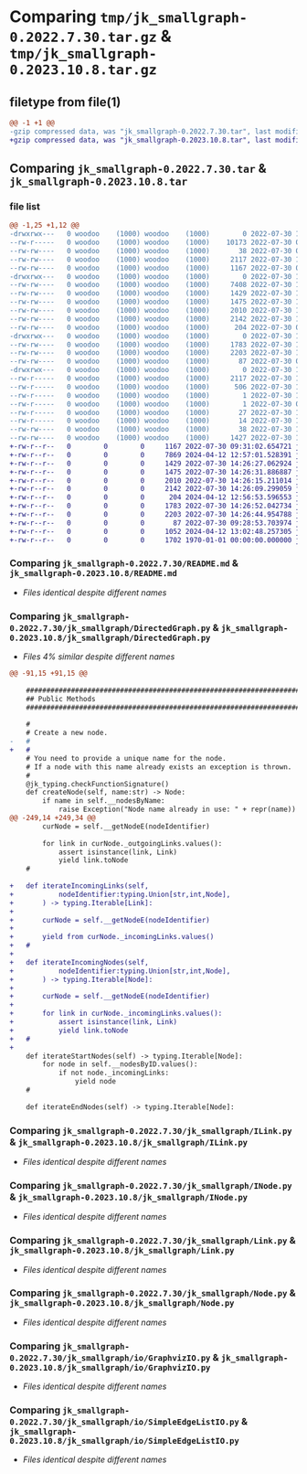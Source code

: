 # Comparing `tmp/jk_smallgraph-0.2022.7.30.tar.gz` & `tmp/jk_smallgraph-0.2023.10.8.tar.gz`

## filetype from file(1)

```diff
@@ -1 +1 @@
-gzip compressed data, was "jk_smallgraph-0.2022.7.30.tar", last modified: Sat Jul 30 14:40:55 2022, max compression
+gzip compressed data, was "jk_smallgraph-0.2023.10.8.tar", last modified: Fri Jan  1 00:00:00 2016, max compression
```

## Comparing `jk_smallgraph-0.2022.7.30.tar` & `jk_smallgraph-0.2023.10.8.tar`

### file list

```diff
@@ -1,25 +1,12 @@
-drwxrwx---   0 woodoo    (1000) woodoo    (1000)        0 2022-07-30 14:40:55.980726 jk_smallgraph-0.2022.7.30/
--rw-r-----   0 woodoo    (1000) woodoo    (1000)    10173 2022-07-30 09:32:50.000000 jk_smallgraph-0.2022.7.30/LICENSE.txt
--rw-rw----   0 woodoo    (1000) woodoo    (1000)       38 2022-07-30 07:05:00.000000 jk_smallgraph-0.2022.7.30/MANIFEST.in
--rw-rw----   0 woodoo    (1000) woodoo    (1000)     2117 2022-07-30 14:40:55.980726 jk_smallgraph-0.2022.7.30/PKG-INFO
--rw-rw----   0 woodoo    (1000) woodoo    (1000)     1167 2022-07-30 09:31:02.000000 jk_smallgraph-0.2022.7.30/README.md
-drwxrwx---   0 woodoo    (1000) woodoo    (1000)        0 2022-07-30 14:40:55.980726 jk_smallgraph-0.2022.7.30/jk_smallgraph/
--rw-rw----   0 woodoo    (1000) woodoo    (1000)     7408 2022-07-30 14:26:40.000000 jk_smallgraph-0.2022.7.30/jk_smallgraph/DirectedGraph.py
--rw-rw----   0 woodoo    (1000) woodoo    (1000)     1429 2022-07-30 14:26:27.000000 jk_smallgraph-0.2022.7.30/jk_smallgraph/ILink.py
--rw-rw----   0 woodoo    (1000) woodoo    (1000)     1475 2022-07-30 14:26:31.000000 jk_smallgraph-0.2022.7.30/jk_smallgraph/INode.py
--rw-rw----   0 woodoo    (1000) woodoo    (1000)     2010 2022-07-30 14:26:15.000000 jk_smallgraph-0.2022.7.30/jk_smallgraph/Link.py
--rw-rw----   0 woodoo    (1000) woodoo    (1000)     2142 2022-07-30 14:26:09.000000 jk_smallgraph-0.2022.7.30/jk_smallgraph/Node.py
--rw-rw----   0 woodoo    (1000) woodoo    (1000)      204 2022-07-30 09:34:27.000000 jk_smallgraph-0.2022.7.30/jk_smallgraph/__init__.py
-drwxrwx---   0 woodoo    (1000) woodoo    (1000)        0 2022-07-30 14:40:55.980726 jk_smallgraph-0.2022.7.30/jk_smallgraph/io/
--rw-rw----   0 woodoo    (1000) woodoo    (1000)     1783 2022-07-30 14:26:52.000000 jk_smallgraph-0.2022.7.30/jk_smallgraph/io/GraphvizIO.py
--rw-rw----   0 woodoo    (1000) woodoo    (1000)     2203 2022-07-30 14:26:44.000000 jk_smallgraph-0.2022.7.30/jk_smallgraph/io/SimpleEdgeListIO.py
--rw-rw----   0 woodoo    (1000) woodoo    (1000)       87 2022-07-30 09:28:53.000000 jk_smallgraph-0.2022.7.30/jk_smallgraph/io/__init__.py
-drwxrwx---   0 woodoo    (1000) woodoo    (1000)        0 2022-07-30 14:40:55.980726 jk_smallgraph-0.2022.7.30/jk_smallgraph.egg-info/
--rw-r-----   0 woodoo    (1000) woodoo    (1000)     2117 2022-07-30 14:40:55.000000 jk_smallgraph-0.2022.7.30/jk_smallgraph.egg-info/PKG-INFO
--rw-r-----   0 woodoo    (1000) woodoo    (1000)      506 2022-07-30 14:40:55.000000 jk_smallgraph-0.2022.7.30/jk_smallgraph.egg-info/SOURCES.txt
--rw-r-----   0 woodoo    (1000) woodoo    (1000)        1 2022-07-30 14:40:55.000000 jk_smallgraph-0.2022.7.30/jk_smallgraph.egg-info/dependency_links.txt
--rw-r-----   0 woodoo    (1000) woodoo    (1000)        1 2022-07-30 09:31:18.000000 jk_smallgraph-0.2022.7.30/jk_smallgraph.egg-info/not-zip-safe
--rw-r-----   0 woodoo    (1000) woodoo    (1000)       27 2022-07-30 14:40:55.000000 jk_smallgraph-0.2022.7.30/jk_smallgraph.egg-info/requires.txt
--rw-r-----   0 woodoo    (1000) woodoo    (1000)       14 2022-07-30 14:40:55.000000 jk_smallgraph-0.2022.7.30/jk_smallgraph.egg-info/top_level.txt
--rw-rw----   0 woodoo    (1000) woodoo    (1000)       38 2022-07-30 14:40:55.980726 jk_smallgraph-0.2022.7.30/setup.cfg
--rw-rw----   0 woodoo    (1000) woodoo    (1000)     1427 2022-07-30 14:40:15.000000 jk_smallgraph-0.2022.7.30/setup.py
+-rw-r--r--   0        0        0     1167 2022-07-30 09:31:02.654721 jk_smallgraph-0.2023.10.8/README.md
+-rw-r--r--   0        0        0     7869 2024-04-12 12:57:01.528391 jk_smallgraph-0.2023.10.8/jk_smallgraph/DirectedGraph.py
+-rw-r--r--   0        0        0     1429 2022-07-30 14:26:27.062924 jk_smallgraph-0.2023.10.8/jk_smallgraph/ILink.py
+-rw-r--r--   0        0        0     1475 2022-07-30 14:26:31.886887 jk_smallgraph-0.2023.10.8/jk_smallgraph/INode.py
+-rw-r--r--   0        0        0     2010 2022-07-30 14:26:15.211014 jk_smallgraph-0.2023.10.8/jk_smallgraph/Link.py
+-rw-r--r--   0        0        0     2142 2022-07-30 14:26:09.299059 jk_smallgraph-0.2023.10.8/jk_smallgraph/Node.py
+-rw-r--r--   0        0        0      204 2024-04-12 12:56:53.596553 jk_smallgraph-0.2023.10.8/jk_smallgraph/__init__.py
+-rw-r--r--   0        0        0     1783 2022-07-30 14:26:52.042734 jk_smallgraph-0.2023.10.8/jk_smallgraph/io/GraphvizIO.py
+-rw-r--r--   0        0        0     2203 2022-07-30 14:26:44.954788 jk_smallgraph-0.2023.10.8/jk_smallgraph/io/SimpleEdgeListIO.py
+-rw-r--r--   0        0        0       87 2022-07-30 09:28:53.703974 jk_smallgraph-0.2023.10.8/jk_smallgraph/io/__init__.py
+-rw-r--r--   0        0        0     1052 2024-04-12 13:02:48.257305 jk_smallgraph-0.2023.10.8/pyproject.toml
+-rw-r--r--   0        0        0     1702 1970-01-01 00:00:00.000000 jk_smallgraph-0.2023.10.8/PKG-INFO
```

### Comparing `jk_smallgraph-0.2022.7.30/README.md` & `jk_smallgraph-0.2023.10.8/README.md`

 * *Files identical despite different names*

### Comparing `jk_smallgraph-0.2022.7.30/jk_smallgraph/DirectedGraph.py` & `jk_smallgraph-0.2023.10.8/jk_smallgraph/DirectedGraph.py`

 * *Files 4% similar despite different names*

```diff
@@ -91,15 +91,15 @@
 
 	################################################################################################################################
 	## Public Methods
 	################################################################################################################################
 
 	#
 	# Create a new node.
-	# 
+	#
 	# You need to provide a unique name for the node.
 	# If a node with this name already exists an exception is thrown.
 	#
 	@jk_typing.checkFunctionSignature()
 	def createNode(self, name:str) -> Node:
 		if name in self.__nodesByName:
 			raise Exception("Node name already in use: " + repr(name))
@@ -249,14 +249,34 @@
 		curNode = self.__getNodeE(nodeIdentifier)
 
 		for link in curNode._outgoingLinks.values():
 			assert isinstance(link, Link)
 			yield link.toNode
 	#
 
+	def iterateIncomingLinks(self,
+			nodeIdentifier:typing.Union[str,int,Node],
+		) -> typing.Iterable[Link]:
+
+		curNode = self.__getNodeE(nodeIdentifier)
+
+		yield from curNode._incomingLinks.values()
+	#
+
+	def iterateIncomingNodes(self,
+			nodeIdentifier:typing.Union[str,int,Node],
+		) -> typing.Iterable[Node]:
+
+		curNode = self.__getNodeE(nodeIdentifier)
+
+		for link in curNode._incomingLinks.values():
+			assert isinstance(link, Link)
+			yield link.toNode
+	#
+
 	def iterateStartNodes(self) -> typing.Iterable[Node]:
 		for node in self.__nodesByID.values():
 			if not node._incomingLinks:
 				yield node
 	#
 
 	def iterateEndNodes(self) -> typing.Iterable[Node]:
```

### Comparing `jk_smallgraph-0.2022.7.30/jk_smallgraph/ILink.py` & `jk_smallgraph-0.2023.10.8/jk_smallgraph/ILink.py`

 * *Files identical despite different names*

### Comparing `jk_smallgraph-0.2022.7.30/jk_smallgraph/INode.py` & `jk_smallgraph-0.2023.10.8/jk_smallgraph/INode.py`

 * *Files identical despite different names*

### Comparing `jk_smallgraph-0.2022.7.30/jk_smallgraph/Link.py` & `jk_smallgraph-0.2023.10.8/jk_smallgraph/Link.py`

 * *Files identical despite different names*

### Comparing `jk_smallgraph-0.2022.7.30/jk_smallgraph/Node.py` & `jk_smallgraph-0.2023.10.8/jk_smallgraph/Node.py`

 * *Files identical despite different names*

### Comparing `jk_smallgraph-0.2022.7.30/jk_smallgraph/io/GraphvizIO.py` & `jk_smallgraph-0.2023.10.8/jk_smallgraph/io/GraphvizIO.py`

 * *Files identical despite different names*

### Comparing `jk_smallgraph-0.2022.7.30/jk_smallgraph/io/SimpleEdgeListIO.py` & `jk_smallgraph-0.2023.10.8/jk_smallgraph/io/SimpleEdgeListIO.py`

 * *Files identical despite different names*

